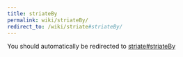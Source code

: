 ```yaml
---
title: striateBy
permalink: wiki/striateBy/
redirect_to: /wiki/striate#striateBy/
---
```


You should automatically be redirected to [striate#striateBy](/wiki/striate#striateBy/)

